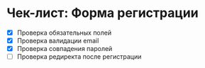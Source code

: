 # Чек-лист: Форма регистрации

- [x] Проверка обязательных полей  
- [x] Проверка валидации email  
- [x] Проверка совпадения паролей  
- [ ] Проверка редиректа после регистрации
